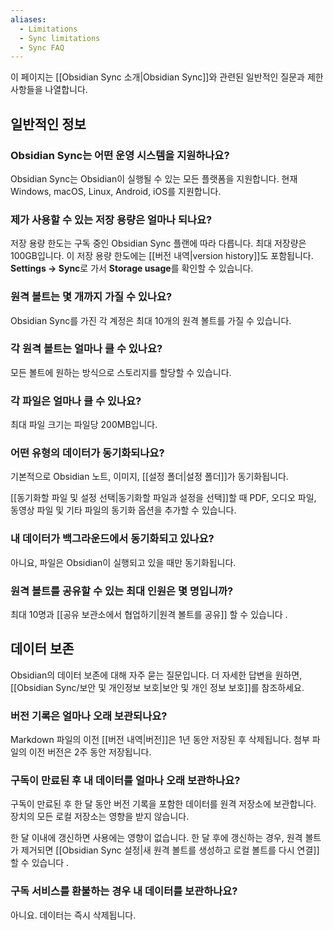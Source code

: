 ```yaml
---
aliases:
  - Limitations
  - Sync limitations
  - Sync FAQ
---
```

이 페이지는 [[Obsidian Sync 소개|Obsidian Sync]]와 관련된 일반적인 질문과 제한사항들을 나열합니다.

## 일반적인 정보

### Obsidian Sync는 어떤 운영 시스템을 지원하나요?

Obsidian Sync는 Obsidian이 실행될 수 있는 모든 플랫폼을 지원합니다. 현재 Windows, macOS, Linux, Android, iOS를 지원합니다.

### 제가 사용할 수 있는 저장 용량은 얼마나 되나요?

저장 용량 한도는 구독 중인 Obsidian Sync 플랜에 따라 다릅니다. 최대 저장량은 100GB입니다. 이 저장 용량 한도에는 [[버전 내역|version history]]도 포함됩니다. **Settings → Sync**로 가서 **Storage usage**를 확인할 수 있습니다.

### 원격 볼트는 몇 개까지 가질 수 있나요?

Obsidian Sync를 가진 각 계정은 최대 10개의 원격 볼트를 가질 수 있습니다.

### 각 원격 볼트는 얼마나 클 수 있나요?

모든 볼트에 원하는 방식으로 스토리지를 할당할 수 있습니다.

### 각 파일은 얼마나 클 수 있나요?

최대 파일 크기는 파일당 200MB입니다.

### 어떤 유형의 데이터가 동기화되나요?

기본적으로 Obsidian 노트, 이미지, [[설정 폴더|설정 폴더]]가 동기화됩니다.

[[동기화할 파일 및 설정 선택|동기화할 파일과 설정을 선택]]할 때 PDF, 오디오 파일, 동영상 파일 및 기타 파일의 동기화 옵션을 추가할 수 있습니다.

### 내 데이터가 백그라운드에서 동기화되고 있나요? 

아니요, 파일은 Obsidian이 실행되고 있을 때만 동기화됩니다.

### 원격 볼트를 공유할 수 있는 최대 인원은 몇 명입니까? 

최대 10명과 [[공유 보관소에서 협업하기|원격 볼트를 공유]] 할 수 있습니다 .

## 데이터 보존
 
Obsidian의 데이터 보존에 대해 자주 묻는 질문입니다. 더 자세한 답변을 원하면, [[Obsidian Sync/보안 및 개인정보 보호|보안 및 개인 정보 보호]]를 참조하세요.

### 버전 기록은 얼마나 오래 보관되나요?

Markdown 파일의 이전 [[버전 내역|버전]]은 1년 동안 저장된 후 삭제됩니다. 첨부 파일의 이전 버전은 2주 동안 저장됩니다.

### 구독이 만료된 후 내 데이터를 얼마나 오래 보관하나요?

구독이 만료된 후 한 달 동안 버전 기록을 포함한 데이터를 원격 저장소에 보관합니다. 장치의 모든 로컬 저장소는 영향을 받지 않습니다.

한 달 이내에 갱신하면 사용에는 영향이 없습니다. 한 달 후에 갱신하는 경우, 원격 볼트가 제거되면 [[Obsidian Sync 설정|새 원격 볼트를 생성하고 로컬 볼트를 다시 연결]]할 수 있습니다 .

### 구독 서비스를 환불하는 경우 내 데이터를 보관하나요?

아니요. 데이터는 즉시 삭제됩니다. 

